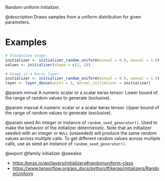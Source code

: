 Random uniform initializer.

@description
Draws samples from a uniform distribution for given parameters.

# Examples

```r
# Standalone usage:
initializer <- initializer_random_uniform(minval = 0.0, maxval = 1.0)
values <- initializer(shape = c(2, 2))
```


```r
# Usage in a Keras layer:
initializer <- initializer_random_uniform(minval = 0.0, maxval = 1.0)
layer <- layer_dense(units = 3, kernel_initializer = initializer)
```

@param minval
A numeric scalar or a scalar keras tensor. Lower bound of the
range of random values to generate (inclusive).

@param maxval
A numeric scalar or a scalar keras tensor. Upper bound of the
range of random values to generate (exclusive).

@param seed
An integer or instance of
`random_seed_generator()`.
Used to make the behavior of the initializer
deterministic. Note that an initializer seeded with an integer
or `NULL` (unseeded) will produce the same random values
across multiple calls. To get different random values
across multiple calls, use as seed an instance
of `random_seed_generator()`.

@export
@family initializer
@seealso
+ <https:/keras.io/api/layers/initializers#randomuniform-class>
+ <https://www.tensorflow.org/api_docs/python/tf/keras/initializers/RandomUniform>
